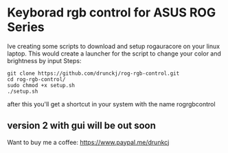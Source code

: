 # Keyborad rgb control for ASUS ROG Series
Ive creating some scripts to download and setup rogauracore on your linux laptop. This would create a launcher for the script to change your color and brightness by input
Steps:
```
git clone https://github.com/drunckj/rog-rgb-control.git
cd rog-rgb-control/
sudo chmod +x setup.sh
./setup.sh
```
after this you'll get a shortcut in your system with the name rogrgbcontrol 
## version 2 with gui will be out soon
Want to buy me a coffee: https://www.paypal.me/drunkcj
